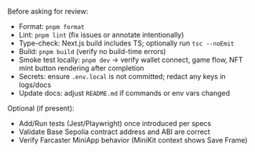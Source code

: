 Before asking for review:
- Format: `pnpm format`
- Lint: `pnpm lint` (fix issues or annotate intentionally)
- Type-check: Next.js build includes TS; optionally run `tsc --noEmit`
- Build: `pnpm build` (verify no build-time errors)
- Smoke test locally: `pnpm dev` → verify wallet connect, game flow, NFT mint button rendering after completion
- Secrets: ensure `.env.local` is not committed; redact any keys in logs/docs
- Update docs: adjust `README.md` if commands or env vars changed

Optional (if present):
- Add/Run tests (Jest/Playwright) once introduced per specs
- Validate Base Sepolia contract address and ABI are correct
- Verify Farcaster MiniApp behavior (MiniKit context shows Save Frame)